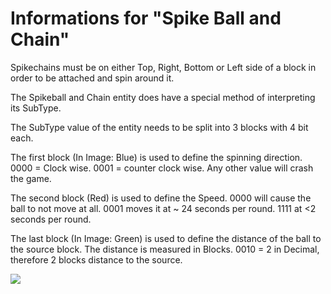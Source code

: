 # Informations for "Spike Ball and Chain"

Spikechains must be on either Top, Right, Bottom or Left side of a block in order to be attached and spin around it.

The Spikeball and Chain entity does have a special method of interpreting its SubType.

The SubType value of the entity needs to be split into 3 blocks with 4 bit each.

The first block (In Image: Blue) is used to define the spinning direction. 0000 = Clock wise. 0001 = counter clock wise. Any other value will crash the game.

The second block (Red) is used to define the Speed. 0000 will cause the ball to not move at all. 0001 moves it at ~ 24 seconds per round. 1111 at <2 seconds per round.

The last block (In Image: Green) is used to define the distance of the ball to the source block. The distance is measured in Blocks. 0010 = 2 in Decimal, therefore 2 blocks distance to the source.

[![](../rep/images/infographics/ballAndChain.png)](../rep/images/infographics/ballAndChain.png)
